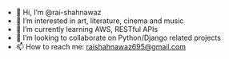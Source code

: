 - 👋 Hi, I’m @rai-shahnawaz
- 👀 I’m interested in art, literature, cinema and music
- 🌱 I’m currently learning AWS, RESTful APIs
- 💞️ I’m looking to collaborate on Python/Django related projects
- 📫 How to reach me: raishahnawaz695@gmail.com
